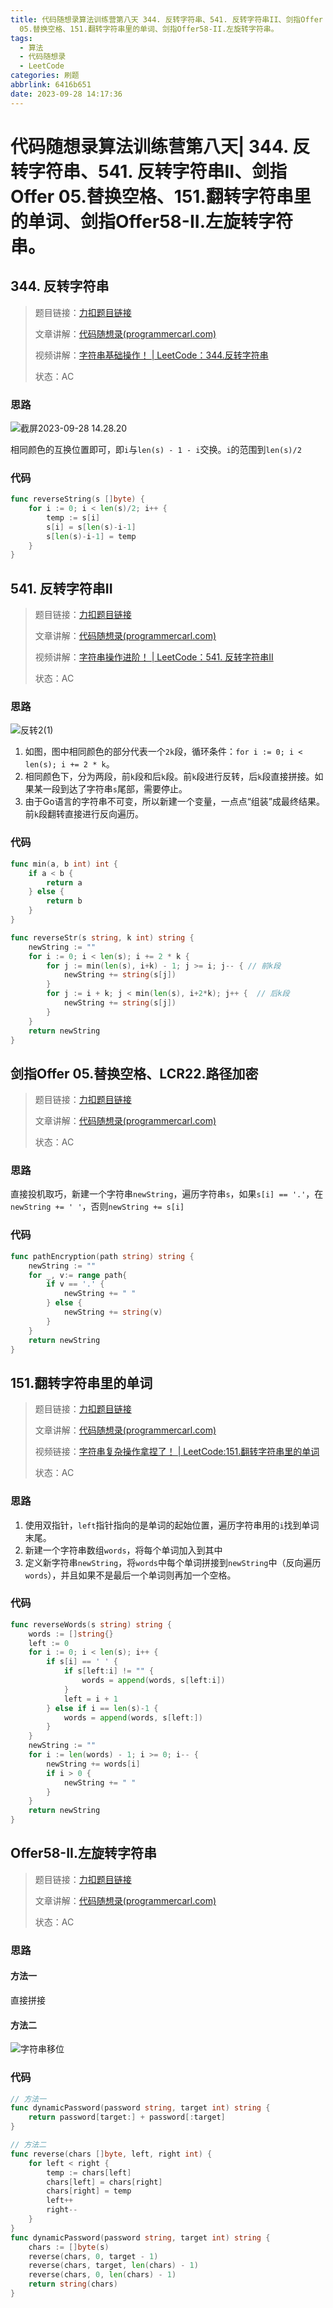 ```yaml
---
title: 代码随想录算法训练营第八天 344. 反转字符串、541. 反转字符串II、剑指Offer
  05.替换空格、151.翻转字符串里的单词、剑指Offer58-II.左旋转字符串。
tags:
  - 算法
  - 代码随想录
  - LeetCode
categories: 刷题
abbrlink: 6416b651
date: 2023-09-28 14:17:36
---
```


# 代码随想录算法训练营第八天| 344. 反转字符串、541. 反转字符串II、剑指Offer 05.替换空格、151.翻转字符串里的单词、剑指Offer58-II.左旋转字符串。

## 344. 反转字符串

>   题目链接：[力扣题目链接](https://leetcode.cn/problems/reverse-string/)
>
>   文章讲解：[代码随想录(programmercarl.com)](https://programmercarl.com/0344.%E5%8F%8D%E8%BD%AC%E5%AD%97%E7%AC%A6%E4%B8%B2.html)
>
>   视频讲解：[字符串基础操作！ | LeetCode：344.反转字符串](https://www.bilibili.com/video/BV1fV4y17748)
>
>   状态：AC

### 思路

![截屏2023-09-28 14.28.20](../images/反转字符串.png)

相同颜色的互换位置即可，即`i`与`len(s) - 1 - i`交换。`i`的范围到`len(s)/2`

### 代码

``` go
func reverseString(s []byte) {
	for i := 0; i < len(s)/2; i++ {
		temp := s[i]
		s[i] = s[len(s)-i-1]
		s[len(s)-i-1] = temp
	}
}
```

## 541. 反转字符串II

>   题目链接：[力扣题目链接]([力扣题目链接](https://leetcode.cn/problems/reverse-string-ii/))
>
>   文章讲解：[代码随想录(programmercarl.com)](https://programmercarl.com/0541.%E5%8F%8D%E8%BD%AC%E5%AD%97%E7%AC%A6%E4%B8%B2II.html)
>
>   视频讲解：[字符串操作进阶！ | LeetCode：541. 反转字符串II](https://www.bilibili.com/video/BV1dT411j7NN)
>
>   状态：AC

### 思路

![反转2(1)](../images/反转2(1).png)

1.   如图，图中相同颜色的部分代表一个`2k`段，循环条件：`for i := 0; i < len(s); i += 2 * k`。
2.   相同颜色下，分为两段，前`k`段和后`k`段。前`k`段进行反转，后`k`段直接拼接。如果某一段到达了字符串`s`尾部，需要停止。
3.   由于Go语言的字符串不可变，所以新建一个变量，一点点“组装”成最终结果。前`k`段翻转直接进行反向遍历。

### 代码

``` go
func min(a, b int) int {
    if a < b {
        return a
    } else {
        return b
    }
}

func reverseStr(s string, k int) string {
	newString := ""
	for i := 0; i < len(s); i += 2 * k {
		for j := min(len(s), i+k) - 1; j >= i; j-- { // 前k段
			newString += string(s[j])
		}
		for j := i + k; j < min(len(s), i+2*k); j++ {  // 后k段
			newString += string(s[j])
		}
	}
	return newString
}
```

## 剑指Offer 05.替换空格、LCR22.路径加密

>   题目链接：[力扣题目链接](https://leetcode.cn/problems/ti-huan-kong-ge-lcof/)
>
>   文章讲解：[代码随想录(programmercarl.com)](https://programmercarl.com/%E5%89%91%E6%8C%87Offer05.%E6%9B%BF%E6%8D%A2%E7%A9%BA%E6%A0%BC.html)
>
>   状态：AC

### 思路

直接投机取巧，新建一个字符串`newString`，遍历字符串`s`，如果`s[i] == '.'`，在`newString += ' '`，否则`newString += s[i]`

### 代码

``` go
func pathEncryption(path string) string {
	newString := ""
	for _, v:= range path{
		if v == '.' {
			newString += " "
		} else {
			newString += string(v)
		}
	}
    return newString
}
```

## 151.翻转字符串里的单词

>   题目链接：[力扣题目链接](https://leetcode.cn/problems/reverse-words-in-a-string/)
>
>   文章讲解：[代码随想录(programmercarl.com)](https://programmercarl.com/0151.%E7%BF%BB%E8%BD%AC%E5%AD%97%E7%AC%A6%E4%B8%B2%E9%87%8C%E7%9A%84%E5%8D%95%E8%AF%8D.html)
>
>   视频链接：[字符串复杂操作拿捏了！ | LeetCode:151.翻转字符串里的单词](https://www.bilibili.com/video/BV1uT41177fX)
>
>   状态：AC

### 思路

1.   使用双指针，`left`指针指向的是单词的起始位置，遍历字符串用的`i`找到单词末尾。
2.   新建一个字符串数组`words`，将每个单词加入到其中
3.   定义新字符串`newString`，将`words`中每个单词拼接到`newString`中（反向遍历`words`），并且如果不是最后一个单词则再加一个空格。

### 代码

``` go
func reverseWords(s string) string {
	words := []string{}
	left := 0
	for i := 0; i < len(s); i++ {
		if s[i] == ' ' {
			if s[left:i] != "" {
				words = append(words, s[left:i])
			}
			left = i + 1
		} else if i == len(s)-1 {
			words = append(words, s[left:])
		}
	}
	newString := ""
	for i := len(words) - 1; i >= 0; i-- {
		newString += words[i]
		if i > 0 {
			newString += " "
		}
	}
	return newString
}
```

## Offer58-II.左旋转字符串

>   题目链接：[力扣题目链接](https://leetcode.cn/problems/zuo-xuan-zhuan-zi-fu-chuan-lcof/)
>
>   文章讲解：[代码随想录(programmercarl.com)](https://programmercarl.com/%E5%89%91%E6%8C%87Offer58-II.%E5%B7%A6%E6%97%8B%E8%BD%AC%E5%AD%97%E7%AC%A6%E4%B8%B2.html)
>
>   状态：AC

### 思路

#### 方法一

直接拼接

#### 方法二

![字符串移位](../images/字符串移位.png)

### 代码

``` go
// 方法一
func dynamicPassword(password string, target int) string {
	return password[target:] + password[:target]
}
```

``` go
// 方法二
func reverse(chars []byte, left, right int) {
    for left < right {
        temp := chars[left]
        chars[left] = chars[right]
        chars[right] = temp
        left++
        right--
    }
}
func dynamicPassword(password string, target int) string {
    chars := []byte(s)
    reverse(chars, 0, target - 1)
    reverse(chars, target, len(chars) - 1)
    reverse(chars, 0, len(chars) - 1)
    return string(chars)
}
```

